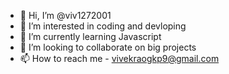 - 👋 Hi, I’m @viv1272001
- 👀 I’m interested in coding and devloping
- 🌱 I’m currently learning Javascript
- 💞️ I’m looking to collaborate on big projects
- 📫 How to reach me - vivekraogkp9@gmail.com

<!---
viv1272001/viv1272001 is a ✨ special ✨ repository because its `README.md` (this file) appears on your GitHub profile.
You can click the Preview link to take a look at your changes.
--->
